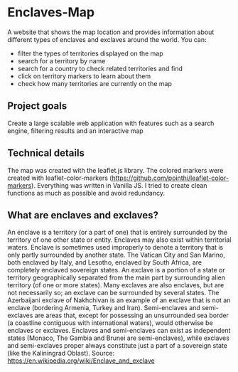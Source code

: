 # Enclaves-Map

A website that shows the map location and provides information about different types of enclaves and exclaves around the world.
You can:
  - filter the types of territories displayed on the map
  - search for a territory by name
  - search for a country to check related territories and find 
  - click on territory markers to learn about them
  - check how many territories are currently on the map

## Project goals

Create a large scalable web application with features such as a search engine, filtering results and an interactive map

## Technical details

The map was created with the leaflet.js library. The colored markers were created with leaflet-color-markers (https://github.com/pointhi/leaflet-color-markers). Everything was written in Vanilla JS. I tried to create clean functions as much as possible and avoid redundancy.

## What are enclaves and exclaves?

An enclave is a territory (or a part of one) that is entirely surrounded by the territory of one other state or entity. Enclaves may also exist within territorial waters. Enclave is sometimes used improperly to denote a territory that is only partly surrounded by another state. The Vatican City and San Marino, both enclaved by Italy, and Lesotho, enclaved by South Africa, are completely enclaved sovereign states. An exclave is a portion of a state or territory geographically separated from the main part by surrounding alien territory (of one or more states). Many exclaves are also enclaves, but are not necessarily so; an exclave can be surrounded by several states. The Azerbaijani exclave of Nakhchivan is an example of an exclave that is not an enclave (bordering Armenia, Turkey and Iran). Semi-enclaves and semi-exclaves are areas that, except for possessing an unsurrounded sea border (a coastline contiguous with international waters), would otherwise be enclaves or exclaves. Enclaves and semi-enclaves can exist as independent states (Monaco, The Gambia and Brunei are semi-enclaves), while exclaves and semi-exclaves proper always constitute just a part of a sovereign state (like the Kaliningrad Oblast).
Source: https://en.wikipedia.org/wiki/Enclave_and_exclave

